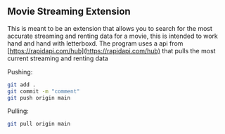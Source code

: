 ## Movie Streaming Extension
This is meant to be an extension that allows you to search for the most accurate streaming and renting data for a movie, this is intended to work hand and hand with letterboxd. The program uses a api from [https://rapidapi.com/hub](https://rapidapi.com/hub) that pulls the most current streaming and renting data

Pushing: 
  ```sh
  git add .
  git commit -m "comment"
  git push origin main
  ```
Pulling:
  ```sh
  git pull origin main
